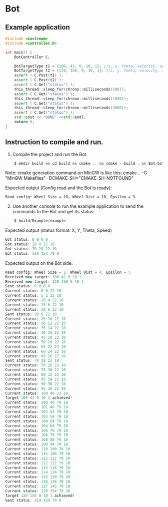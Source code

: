 # Bot

Example application
--------------
```c++
#include <iostream>
#include <controller.h>

int main() {
    BotController C;

    BotTargetType t1 = {100, 42, 0, 10, 1}; //x, y, theta, velocity, accel
    BotTargetType t2 = {120, 150, 0, 10, 1}; //x, y, theta, velocity, accel
    assert ( C.Post(t1) );
    assert ( C.Post(t2) );
    assert ( C.Get("status") );
    this_thread::sleep_for(chrono::milliseconds(500));
    assert ( C.Get("status") );
    this_thread::sleep_for(chrono::milliseconds(1000));
    assert ( C.Get("status") );
    this_thread::sleep_for(chrono::milliseconds(3000));
    assert ( C.Get("status") );
    std::cout << "DONE" <<std::endl;
    return 0;
}
```

Instruction to compile and run.
--------------
1. Compile the project and run the Bot:

```c++
    $ mkdir build && cd build && cmake .. && cmake --build . && Bot/bot ../configs/config.json
```
Note: cmake generation command on MinGW is like this: cmake .. -G "MinGW Makefiles" -DCMAKE_SH="CMAKE_SH-NOTFOUND"

Expected output (Config read and the Bot is ready):

    Read config: Wheel Size = 10, Wheel Dist = 10, Epsilon = 3

2. Use another console to run the example application to send the commands to the Bot and get its status:

```c++
    $ build/Example/example 
```

Expected output (status format: X, Y, Theta, Speed)

```c++
Got status: 0 0 0 0
Got status: 20 8 22 10
Got status: 70 28 22 10
Got status: 119 154 79 0
```

Expected output on the Bot side:

```c++
Read config: Wheel Size = 1, Wheel Dist = 4, Epsilon = 5
Received new target: 100 42 0 10 1
Received new target: 120 150 0 10 1
Sent status: 0 0 0 0
Current status: 0 0 22 10
Current status: 5 2 22 10
Current status: 10 4 22 10
Current status: 15 6 22 10
Current status: 20 8 22 10
Sent status: 20 8 22 10
Current status: 25 10 22 10
Current status: 30 12 22 10
Current status: 35 14 22 10
Current status: 40 16 22 10
Current status: 45 18 22 10
Current status: 50 20 22 10
Current status: 55 22 22 10
Current status: 60 24 22 10
Current status: 65 26 22 10
Sent status: 70 28 22 10
Current status: 70 28 22 10
Current status: 75 30 22 10
Current status: 80 32 22 10
Current status: 85 34 22 10
Current status: 90 36 22 10
Current status: 95 38 22 10
Current status: 100 40 22 10
Target 100 42 0 10 1 achieved!
Current status: 100 40 79 10
Current status: 101 46 79 10
Current status: 102 52 79 10
Current status: 103 58 79 10
Current status: 104 64 79 10
Current status: 104 64 79 10
Current status: 106 76 79 10
Current status: 106 76 79 10
Current status: 108 88 79 10
Current status: 109 94 79 10
Current status: 110 100 79 10
Current status: 111 106 79 10
Current status: 112 112 79 10
Current status: 112 112 79 10
Current status: 113 118 79 10
Current status: 114 124 79 10
Current status: 115 130 79 10
Current status: 116 136 79 10
Current status: 117 142 79 10
Current status: 119 154 79 10
Target 120 150 0 10 1 achieved!
Sent status: 119 154 79 0
```
